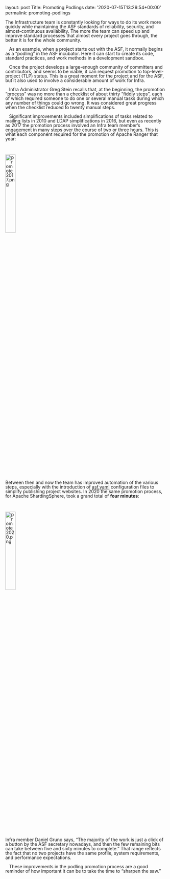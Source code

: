 
layout: post
Title: Promoting Podlings
date: '2020-07-15T13:29:54+00:00'
permalink: promoting-podlings

<p style="margin-bottom: 0in; line-height: 100%">The Infrastructure
team is constantly looking for ways to do its work more quickly while
maintaining the ASF standards of reliability, security, and
almost-continuous availability. The more the team can speed up and
improve standard processes that almost every project goes through,
the better it is for the whole community.<br></p><p style="margin-bottom: 0in; line-height: 100%">&nbsp; &nbsp;As an example,
when a project starts out with the ASF, it normally begins as a
“podling” in the ASF incubator. Here it can start to create its
code, standard practices, and work methods in a development sandbox. 
</p><p style="margin-bottom: 0in; line-height: 100%">&nbsp; &nbsp;Once the project
develops a large-enough community of committers and contributors, and
seems to be viable, it can request promotion to top-level-project
(TLP) status. This is a great moment for the project and for the ASF,
but it also used to involve a considerable amount of work for Infra.<br></p><p style="margin-bottom: 0in; line-height: 100%">&nbsp; &nbsp;Infra Administrator
Greg Stein recalls that, at the beginning, the promotion “process”
was no more than a checklist of about thirty “fiddly steps”, each
of which required someone to do one or several manual tasks during
which any number of things could go wrong. It was considered great
progress when the checklist reduced to twenty manual steps.<br></p><p style="margin-bottom: 0in; line-height: 100%">&nbsp; &nbsp;Significant
improvements included simplifications of tasks related to mailing
lists in 2010 and LDAP simplifications in 2016, but even as recently
as 2017 the promotion process involved an Infra team member’s
engagement in many steps over the course of two or three hours. This
is what each component required for the promotion of Apache Ranger
that year:<br></p><p style="margin-bottom: 0in; line-height: 100%"><br>

</p><p style="margin-bottom: 0in; line-height: 100%">
<a href="https://blogs.apache.org/infra/mediaresource/2fbf5326-1e4b-4dfa-a565-f81fb3028357"><img src="https://blogs.apache.org/infra/mediaresource/2fbf5326-1e4b-4dfa-a565-f81fb3028357?t=true" alt="promote2017.png" style="width: 25%;"></a><br>

</p><p style="margin-bottom: 0in; line-height: 100%"><br>

</p><p style="margin-bottom: 0in; line-height: 100%">Between then and now
the team has improved automation of the various steps, especially
with the introduction of <a href="https://cwiki.apache.org/confluence/display/INFRA/git+-+.asf.yaml+features" target="_blank">asf.yaml</a>&nbsp;configuration files to simplify publishing project websites. In
2020 the same promotion process, for Apache ShardingSphere, took a
grand total of <b>four minutes</b>:</p><p style="margin-bottom: 0in; line-height: 100%"><br></p><p style="margin-bottom: 0in; line-height: 100%"><a href="https://blogs.apache.org/infra/mediaresource/53eb7318-305c-4ace-831e-c0bfd6a679b4"><img src="https://blogs.apache.org/infra/mediaresource/53eb7318-305c-4ace-831e-c0bfd6a679b4?t=true" alt="promote2020.png" style="width: 25%;"></a><br>

</p><p style="margin-bottom: 0in; line-height: 100%">
<br>

</p><p style="margin-bottom: 0in; line-height: 100%">Infra member Daniel
Gruno says, “The majority of the work is just a click of a button
by the ASF secretary nowadays, and then the few remaining bits can
take between five and sixty minutes to complete.” That range
reflects the fact that no two projects have the same profile, system
requirements, and performance expectations.</p><p style="margin-bottom: 0in; line-height: 100%">&nbsp; &nbsp;These improvements
in the podling promotion process are a good reminder of how important
it can be to take the time to “sharpen the saw.”</p>
